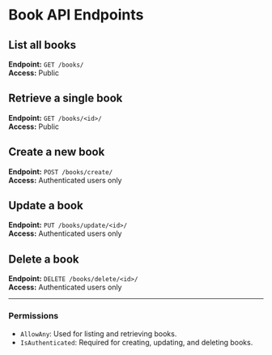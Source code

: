 # Book API Endpoints

## List all books
**Endpoint:** `GET /books/`  
**Access:** Public  

## Retrieve a single book
**Endpoint:** `GET /books/<id>/`  
**Access:** Public  

## Create a new book
**Endpoint:** `POST /books/create/`  
**Access:** Authenticated users only  

## Update a book
**Endpoint:** `PUT /books/update/<id>/`  
**Access:** Authenticated users only  

## Delete a book
**Endpoint:** `DELETE /books/delete/<id>/`  
**Access:** Authenticated users only  

---

### Permissions
- `AllowAny`: Used for listing and retrieving books.
- `IsAuthenticated`: Required for creating, updating, and deleting books.
